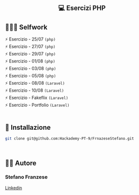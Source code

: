 
<!-- tag line -->
<h2 align='center'> 💻 Esercizi PHP </h2>


## 👨🏻‍🎓 Selfwork

⚡ Esercizio - 25/07 `(php)` <br>
⚡ Esercizio - 27/07 `(php)` <br>
⚡ Esercizio - 29/07 `(php)` <br>
⚡ Esercizio - 01/08 `(php)` <br>
⚡ Esercizio - 03/08 `(php)` <br>
⚡ Esercizio - 05/08 `(php)` <br>
⚡ Esercizio - 08/08 `(Laravel)` <br>
⚡ Esercizio - 10/08 `(Laravel)` <br>
⚡ Esercizio - Fakeflix `(Laravel)` <br>
⚡ Esercizio - Portfolio `(Laravel)` <br>
<br/>




## 🔧 Installazione
```bash
git clone git@github.com:Hackademy-PT-9/FrnazeseStefano.git
```
<br/>




## 👨‍💻 Autore

### Stefano Franzese

[Linkedin](https://www.linkedin.com/in/stefano-franzese-ab3684276/)

<br/>

